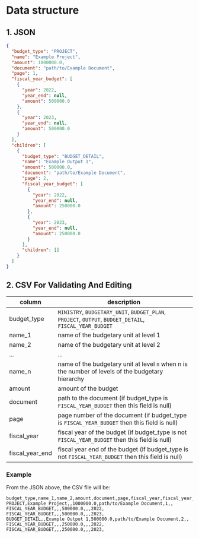 # Data structure

## 1. JSON

```json
{
  "budget_type": "PROJECT",
  "name": "Example Project",
  "amount": 1000000.0,
  "document": "path/to/Example Document",
  "page": 1,
  "fiscal_year_budget": [
    {
      "year": 2022,
      "year_end": null,
      "amount": 500000.0
    },
    {
      "year": 2023,
      "year_end": null,
      "amount": 500000.0
    }
  ],
  "children": [
    {
      "budget_type": "BUDGET_DETAIL",
      "name": "Example Output 1",
      "amount": 500000.0,
      "document": "path/to/Example Document",
      "page": 2,
      "fiscal_year_budget": [
        {
          "year": 2022,
          "year_end": null,
          "amount": 250000.0
        },
        {
          "year": 2023,
          "year_end": null,
          "amount": 250000.0
        }
      ],
      "children": []
    }
  ]
}
```

## 2. CSV For Validating And Editing

| column          | description                                                                                             |
| --------------- | ------------------------------------------------------------------------------------------------------- |
| budget_type     | `MINISTRY`, `BUDGETARY_UNIT`, `BUDGET_PLAN`, `PROJECT`, `OUTPUT`, `BUDGET_DETAIL`, `FISCAL_YEAR_BUDGET` |
| name_1          | name of the budgetary unit at level 1                                                                   |
| name_2          | name of the budgetary unit at level 2                                                                   |
| ...             | ...                                                                                                     |
| name_n          | name of the budgetary unit at level `n` when n is the number of levels of the budgetary hierarchy       |
| amount          | amount of the budget                                                                                    |
| document        | path to the document (if budget_type is `FISCAL_YEAR_BUDGET` then this field is null)                   |
| page            | page number of the document (if budget_type is `FISCAL_YEAR_BUDGET` then this field is null)            |
| fiscal_year     | fiscal year of the budget (if budget_type is not `FISCAL_YEAR_BUDGET` then this field is null)          |
| fiscal_year_end | fiscal year end of the budget (if budget_type is not `FISCAL_YEAR_BUDGET` then this field is null)      |

### Example

From the JSON above, the CSV file will be:

```
budget_type,name_1,name_2,amount,document,page,fiscal_year,fiscal_year_end
PROJECT,Example Project,,1000000.0,path/to/Example Document,1,,
FISCAL_YEAR_BUDGET,,,500000.0,,,2022,
FISCAL_YEAR_BUDGET,,,500000.0,,,2023,
BUDGET_DETAIL,,Example Output 1,500000.0,path/to/Example Document,2,,
FISCAL_YEAR_BUDGET,,,250000.0,,,2022,
FISCAL_YEAR_BUDGET,,,250000.0,,,2023,
```
